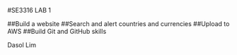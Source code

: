 #SE3316 LAB 1

##Build a website
##Search and alert countries and currencies
##Upload to AWS
##Build Git and GitHub skills

Dasol Lim
